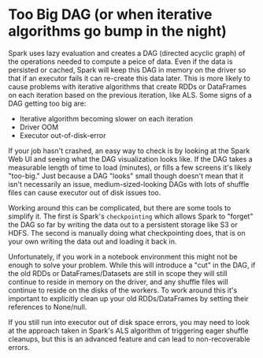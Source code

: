 # Too Big DAG (or when iterative algorithms go bump in the night)

Spark uses lazy evaluation and creates a DAG (directed acyclic graph) of the operations needed to compute a peice of data. Even if the data is persisted or cached, Spark will keep this DAG in memory on the driver so that if an executor fails it can re-create this data later. This is more likely to cause problems with iterative algorithms that create RDDs or DataFrames on each iteration based on the previous iteration, like ALS. Some signs of a DAG getting too big are:

- Iterative algorithm becoming slower on each iteration
- Driver OOM
- Executor out-of-disk-error


If your job hasn't crashed, an easy way to check is by looking at the Spark Web UI and seeing what the DAG visualization looks like. If the DAG takes a measurable length of time to load (minutes), or fills a few screens it's likely "too-big." Just because a DAG "looks" small though doesn't mean that it isn't necessarily an issue, medium-sized-looking DAGs with lots of shuffle files can cause executor out of disk issues too.


Working around this can be complicated, but there are some tools to simplify it. The first is Spark's `checkpointing` which allows Spark to "forget" the DAG so far by writing the data out to a persistent storage like S3 or HDFS. The second is manually doing what checkpointing does, that is on your own writing the data out and loading it back in.


Unfortunately, if you work in a notebook environment this might not be enough to solve your problem. While this will introduce a "cut" in the DAG, if the old RDDs or DataFrames/Datasets are still in scope they will still continue to reside in memory on the driver, and any shuffle files will continue to reside on the disks of the workers. To work around this it's important to explicitly clean up your old RDDs/DataFrames by setting their references to None/null.


If you still run into executor out of disk space errors, you may need to look at the approach taken in Spark's ALS algorithm of triggering eager shuffle cleanups, but this is an advanced feature and can lead to non-recoverable errors.

